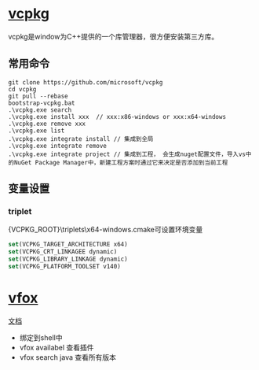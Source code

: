 # [vcpkg](https://vcpkg.io/)

vcpkg是window为C++提供的一个库管理器，很方便安装第三方库。

## 常用命令

```shell
git clone https://github.com/microsoft/vcpkg
cd vcpkg
git pull --rebase
bootstrap-vcpkg.bat
.\vcpkg.exe search
.\vcpkg.exe install xxx  // xxx:x86-windows or xxx:x64-windows 
.\vcpkg.exe remove xxx
.\vcpkg.exe list
.\vcpkg.exe integrate install // 集成到全局
.\vcpkg.exe integrate remove 
.\vcpkg.exe integrate project // 集成到工程， 会生成nuget配置文件，导入vs中的NuGet Package Manager中，新建工程方案时通过它来决定是否添加到当前工程
```

## 变量设置

### triplet

{VCPKG_ROOT}\triplets\x64-windows.cmake可设置环境变量
```cmake 
set(VCPKG_TARGET_ARCHITECTURE x64)
set(VCPKG_CRT_LINKAGEE dynamic)
set(VCPKG_LIBRARY_LINKAGE dynamic)
set(VCPKG_PLATFORM_TOOLSET v140)
``` 

# [vfox](https://github.com/version-fox/vfox)

[文档](https://vfox.lhan.me/)

- 绑定到shell中
- vfox availabel 查看插件
- vfox search java 查看所有版本